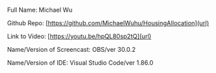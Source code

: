 Full Name: Michael Wu

Github Repo: [https://github.com/MichaelWuhu/HousingAllocation](url)

Link to Video: [https://youtu.be/hpQL80sp2tQ](url)

Name/Version of Screencast: OBS/ver 30.0.2

Name/Version of IDE: Visual Studio Code/ver 1.86.0
